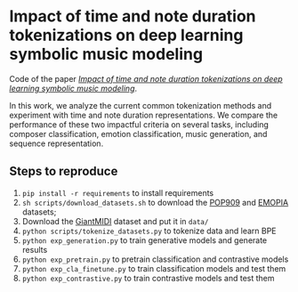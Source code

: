 # Impact of time and note duration tokenizations on deep learning symbolic music modeling

Code of the paper [*Impact of time and note duration tokenizations on deep learning symbolic music modeling*](https://arxiv.org/abs/2310.08497).

In this work, we analyze the current common tokenization methods and experiment with time and note duration representations. We compare the performance of these two impactful criteria on several tasks, including composer classification, emotion classification, music generation, and sequence representation.

## Steps to reproduce

1. `pip install -r requirements` to install requirements
2. `sh scripts/download_datasets.sh` to download the [POP909](https://github.com/music-x-lab/POP909-Dataset) and [EMOPIA](https://annahung31.github.io/EMOPIA/) datasets; 
3. Download the [GiantMIDI](https://github.com/bytedance/GiantMIDI-Piano/blob/master/disclaimer.md) dataset and put it in `data/`
4. `python scripts/tokenize_datasets.py` to tokenize data and learn BPE
5. `python exp_generation.py` to train generative models and generate results
6. `python exp_pretrain.py` to pretrain classification and contrastive models
7. `python exp_cla_finetune.py` to train classification models and test them
8. `python exp_contrastive.py` to train contrastive models and test them
